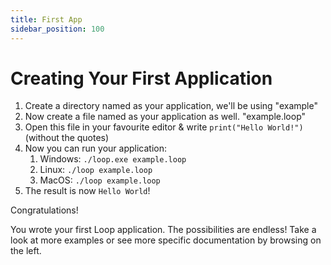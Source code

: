 ```yaml
---
title: First App
sidebar_position: 100
---
```


# Creating Your First Application

1. Create a directory named as your application, we'll be using "example"
2. Now create a file named as your application as well. "example.loop"
3. Open this file in your favourite editor & write `print("Hello World!")` (without the quotes)
4. Now you can run your application:
   1. Windows: `./loop.exe example.loop`
   2. Linux: `./loop example.loop`
   3. MacOS: `./loop example.loop`
5. The result is now `Hello World`!

Congratulations!

You wrote your first Loop application. The possibilities are endless! Take a look at more examples or see more specific documentation by browsing on the left.
